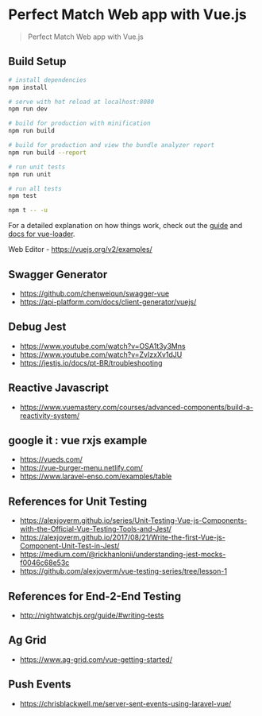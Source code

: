 # Perfect Match Web app with Vue.js

> Perfect Match Web app with Vue.js

## Build Setup

``` bash
# install dependencies
npm install

# serve with hot reload at localhost:8080
npm run dev

# build for production with minification
npm run build

# build for production and view the bundle analyzer report
npm run build --report

# run unit tests
npm run unit

# run all tests
npm test

npm t -- -u
```

For a detailed explanation on how things work, check out the [guide](http://vuejs-templates.github.io/webpack/) and [docs for vue-loader](http://vuejs.github.io/vue-loader).

Web Editor - https://vuejs.org/v2/examples/ 

## Swagger Generator
* https://github.com/chenweiqun/swagger-vue
* https://api-platform.com/docs/client-generator/vuejs/

## Debug Jest
* https://www.youtube.com/watch?v=OSA1t3y3Mns
* https://www.youtube.com/watch?v=ZvIzxXv1dJU
* https://jestjs.io/docs/pt-BR/troubleshooting


## Reactive Javascript 
* https://www.vuemastery.com/courses/advanced-components/build-a-reactivity-system/

## google it : vue rxjs example

* https://vueds.com/
* https://vue-burger-menu.netlify.com/
* https://www.laravel-enso.com/examples/table

## References for Unit Testing
* https://alexjoverm.github.io/series/Unit-Testing-Vue-js-Components-with-the-Official-Vue-Testing-Tools-and-Jest/
* https://alexjoverm.github.io/2017/08/21/Write-the-first-Vue-js-Component-Unit-Test-in-Jest/
* https://medium.com/@rickhanlonii/understanding-jest-mocks-f0046c68e53c
* https://github.com/alexjoverm/vue-testing-series/tree/lesson-1

## References for End-2-End Testing
* http://nightwatchjs.org/guide/#writing-tests

## Ag Grid
* https://www.ag-grid.com/vue-getting-started/

## Push Events
* https://chrisblackwell.me/server-sent-events-using-laravel-vue/

